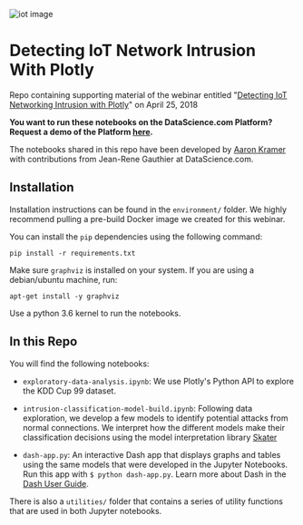 ![iot image](https://camo.githubusercontent.com/56fb7c9e3129755320229df81eea6d1a4635d468/68747470733a2f2f63646e322e68756273706f742e6e65742f68756266732f3533323034352f706c6f746c792d776562696e61722d696f742d6e6574776f726b2d696e74727573696f6e2d393030783435302e6a7067)

# Detecting IoT Network Intrusion With Plotly

Repo containing supporting material of the webinar entitled "[Detecting IoT Networking Intrusion with Plotly](https://www.datascience.com/resources/webinars/plotly-iot-network-intrusion)" on April 25, 2018

**You want to run these notebooks on the DataScience.com Platform? Request a demo of the Platform [here](https://www.datascience.com/request-demo?hsCtaTracking=74a4e9d5-d6c1-4dc1-b494-9f4c45847000%7C4e0d2014-a652-446c-b385-da9d9219ba70).**

The notebooks shared in this repo have been developed by [Aaron Kramer](https://github.com/aikramer2)
with contributions from Jean-Rene Gauthier at DataScience.com.

## Installation

Installation instructions can be found in the `environment/` folder. We highly
recommend pulling a pre-build Docker image we created for this webinar.


You can install the `pip` dependencies using the following command:

```
pip install -r requirements.txt
```

Make sure `graphviz` is installed on your system. If you are using a debian/ubuntu
machine, run:

```
apt-get install -y graphviz
```

Use a python 3.6 kernel to run the notebooks.



## In this Repo

You will find the following notebooks:

* `exploratory-data-analysis.ipynb`: We use Plotly's Python API to explore the KDD Cup 99 dataset.

* `intrusion-classification-model-build.ipynb`: Following data exploration, we develop a few models to identify potential attacks from normal connections. We interpret how the different models make their classification decisions using the model interpretation library [Skater](https://github.com/datascienceinc/Skater)

* `dash-app.py`: An interactive Dash app that displays graphs and tables using the same models that were developed in the Jupyter Notebooks. Run this app with `$ python dash-app.py`. Learn more about Dash in the [Dash User Guide](https://dash.plot.ly).

There is also a `utilities/` folder that contains a series of utility functions that are used in both Jupyter notebooks.
